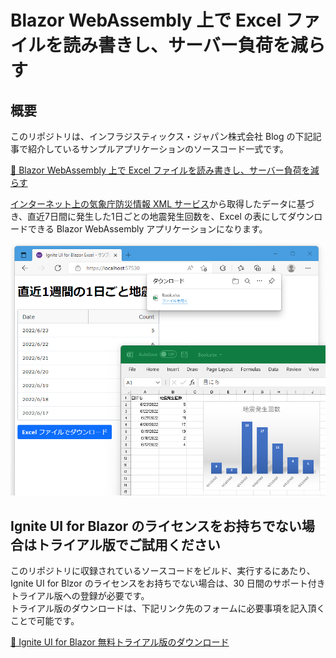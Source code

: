 # Blazor WebAssembly 上で Excel ファイルを読み書きし、サーバー負荷を減らす

## 概要

このリポジトリは、インフラジスティックス・ジャパン株式会社 Blog の下記記事で紹介しているサンプルアプリケーションのソースコード一式です。

[📢 Blazor WebAssembly 上で Excel ファイルを読み書きし、サーバー負荷を減らす](https://blogs.jp.infragistics.com/entry/generate-xlsx-on-blazor-wasm)

[インターネット上の気象庁防災情報 XML サービス](https://www.data.go.jp/data/dataset/mlit_20170902_0034/resource/de72cea0-a658-4c64-987c-38effeca3eb8)から取得したデータに基づき、直近7日間に発生した1日ごとの地震発生回数を、Excel の表にしてダウンロードできる Blazor WebAssembly アプリケーションになります。

![fig.1](./.assets/fig.001.png)

## Ignite UI for Blazor のライセンスをお持ちでない場合はトライアル版でご試用ください

このリポジトリに収録されているソースコードをビルド、実行するにあたり、Ignite UI for Blzor のライセンスをお持ちでない場合は、30 日間のサポート付きトライアル版への登録が必要です。  
トライアル版のダウンロードは、下記リンク先のフォームに必要事項を記入頂くことで可能です。

[🚀 Ignite UI for Blazor
無料トライアル版のダウンロード](https://jp.infragistics.com/products/ignite-ui-blazor/download)